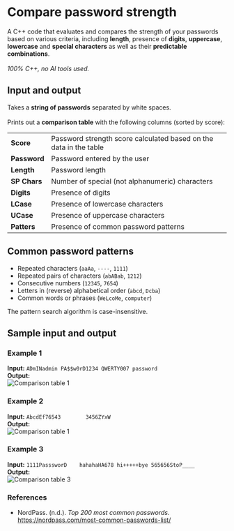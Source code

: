# Compare password strength
A C++ code that evaluates and compares the strength of your passwords based on various criteria, including **length**, presence of **digits**, **uppercase**, **lowercase** and **special characters** as well as their **predictable combinations**. <br /><br />
_100% C++, no AI tools used._
## Input and output
Takes a **string of passwords** separated by white spaces. <br /><br />
Prints out a **comparison table** with the following columns (sorted by score):

<table>
  <tr>
    <td> <b>Score</b> </td>
    <td>Password strength score calculated based on the data in the table</td>
  </tr>
  
  <tr>
    <td><b>Password</b></td>
    <td>Password entered by the user</td>
  </tr>
  
  <tr>
    <td><b>Length</b></td>
    <td>Password length</td>
  </tr>

  <tr>
    <td><b>SP Chars</b></td>
    <td>Number of special (not alphanumeric) characters</td>
  </tr>

  <tr>
    <td><b>Digits</b></td>
    <td>Presence of digits</td>
  </tr>

  <tr>
    <td><b>LCase</b></td>
    <td>Presence of lowercase characters</td>
  </tr>

  <tr>
    <td><b>UCase</b></td>
    <td>Presence of uppercase characters</td>
  </tr>

  <tr>
    <td><b>Patters</b></td>
    <td>Presence of common password patterns</td>
  </tr>
  
</table>

## Common password patterns
* Repeated characters (`aaAa`, `----`, `1111`)
* Repeated pairs of characters (`abABab`, `1212`)
* Consecutive numbers (`12345`, `7654`)
* Letters in (reverse) alphabetical order (`abcd`, `Dcba`)
* Common words or phrases (`WeLcoMe`, `computer`)
  
The pattern search algorithm is case-insensitive.
## Sample input and output
### Example 1
**Input:** `ADmINadmin PA$$w0rD1234 QWERTY007 password`<br />
**Output:**<br />
![Comparison table 1](/readme_img/table1.jpg)
### Example 2
**Input:** `AbcdEf76543        3456ZYxW   `<br />
**Output:**<br />
![Comparison table 1](/readme_img/table2.jpg)
### Example 3
**Input:** `1111PasssworD    hahahaHA678 hi+++++bye 565656StoP____ `<br />
**Output:**<br />
![Comparison table 3](/readme_img/table3.jpg)
### References
* NordPass. (n.d.). _Top 200 most common passwords._ https://nordpass.com/most-common-passwords-list/
